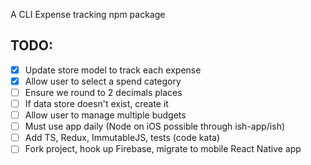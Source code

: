 A CLI Expense tracking npm package

## TODO:

- [x] Update store model to track each expense
- [x] Allow user to select a spend category
- [ ] Ensure we round to 2 decimals places
- [ ] If data store doesn't exist, create it
- [ ] Allow user to manage multiple budgets
- [ ] Must use app daily (Node on iOS possible through ish-app/ish)
- [ ] Add TS, Redux, ImmutableJS, tests (code kata)
- [ ] Fork project, hook up Firebase, migrate to mobile React Native app